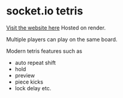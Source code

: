 # socket.io tetris

[Visit the website here](https://atetrisgame.onrender.com/) Hosted on render.

Multiple players can play on the same board.

Modern tetris features such as 
* auto repeat shift
* hold
* preview
* piece kicks
* lock delay etc.
